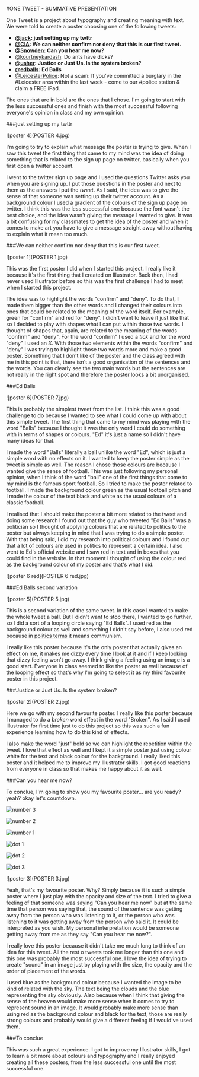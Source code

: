 #ONE TWEET - SUMMATIVE PRESENTATION

One Tweet is a project about typography and creating meaning with text. We were told to create a poster choosing one of the following tweets:

* **[@jack](https://twitter.com/jack/status/20): just setting up my twttr**
* **[@CIA](https://twitter.com/CIA/status/474971393852182528): We can neither confirm nor deny that this is our first tweet.**
* **[@Snowden](https://twitter.com/Snowden/status/648890134243487744): Can you hear me now?**
* [@kourtneykardash](https://twitter.com/kourtneykardash/status/11175751424): Do ants have dicks?
* **[@usher](https://twitter.com/usher/status/654335781687984129): Justice or Just Us. Is the system broken?**
* **[@edballs](https://twitter.com/edballs/status/63623585020915713): Ed Balls**
* [@LeicesterPolice](https://twitter.com/CentralLeicsNPA/status/287937337781002240): Not a scam: If you’ve committed a burglary in the #Leicester area within the last week - come to our #police station & claim a FREE iPad.

The ones that are in bold are the ones that I chose. I'm going to start with the less successful ones and finish with the most successful following everyone's opinion in class and my own opinion.

###just setting up my twttr

![poster 4](POSTER 4.jpg)

I'm going to try to explain what message the poster is trying to give. When I saw this tweet the first thing that came to my mind was the idea of doing something that is related to the sign up page on twitter, basically when you first open a twitter account.  

I went to the twitter sign up page and I used the questions Twitter asks you when you are signing up. I put those questions in the poster and next to them as the answers I put the _tweet_. As I said, the idea was to give the sense of that someone was setting up their twitter account. As a background colour I used a gradient of the colours of the sign up page on twitter. I think this was the less successful one because the font wasn't the best choice, and the idea wasn't giving the message I wanted to give. It was a bit confusing for my classmates to get the idea of the poster and when it comes to make art you have to give a message straight away without having to explain what it mean too much.

###We can neither confirm nor deny that this is our first tweet.

![poster 1](POSTER 1.jpg)

This was the first poster I did when I started this project. I really like it because it's the first thing that I created on Illustrator. Back then, I had never used Illustrator before so this was the first challenge I had to meet when I started this project.  

The idea was to highlight the words "confirm" and "deny". To do that, I made them bigger than the other words and I changed their colours into ones that could be related to the meaning of the word itself. For example, green for "confirm" and red for "deny". I didn't want to leave it just like that so I decided to play with shapes what I can put within those two words. I thought of shapes that, again, are related to the meaning of the words "confirm" and  "deny". For the word "confirm" I used a _tick_ and for the word "deny" I used an _X_. With those two elements within the words "confirm" and "deny" I was trying to highlight those two words more and make a good poster. Something that I don't like of the poster and the class agreed with me in this point is that, there isn't a good organisation of the sentences and the words. You can clearly see the two main words but the sentences are not really in the right spot and therefore the poster looks a bit unorganised.

###Ed Balls

![poster 6](POSTER 7.jpg)

This is probably the simplest tweet from the list. I think this was a good challenge to do because I wanted to see what I could come up with about this simple tweet. The first thing that came to my mind was playing with the word "Balls" because I thought it was the only word I could do something with in terms of shapes or colours. "Ed" it's just a name so I didn't have many ideas for that.

I made the word "Balls" literally a ball unlike the word "Ed", which is just a simple word with no effects on it. I wanted to keep the poster simple as the tweet is simple as well. The reason I chose those colours are because I wanted give the sense of football. This was just following my personal opinion, when I think of the word "ball" one of the first things that come to my mind is the famous sport football. So I tried to make the poster related to football. I made the background colour green as the usual football pitch and I made the colour of the text black and white as the usual colours of a classic football.

I realised that I should make the poster a bit more related to the tweet and doing some research I found out that the guy who tweeted "Ed Balls" was a politician so I thought of applying colours that are related to politics to the poster but always keeping in mind that I was trying to do a simple poster. With that being said, I did my research into political colours and I found out that a lot of colours are used in politics to represent a certain idea. I also went to Ed's official website and I saw red in text and in boxes that you could find in the website. In that moment I thought of using the colour red as the background colour of my poster and that's what I did.

![poster 6 red](POSTER 6 red.jpg)

###Ed Balls second variation

![poster 5](POSTER 5.jpg)

This is a second variation of the same tweet. In this case I wanted to make the whole tweet a ball. But I didn't want to stop there, I wanted to go further, so I did a sort of a looping circle saying "Ed Balls". I used red as the background colour as well and something I didn't say before, I also used red because in [politics terms](https://en.wikipedia.org/wiki/Political_colour) it means communism.

I really like this poster because it's the only poster that actually gives an effect on me, it makes me dizzy every time I look at it and if I keep looking that dizzy feeling won't go away. I think giving a feeling using an image is a good start. Everyone in class seemed to like the poster as well because of the looping effect so that's why I'm going to select it as my third favourite poster in this project.

###Justice or Just Us. Is the system broken?

![poster 2](POSTER 2.jpg)

Here we go with my second favourite poster. I really like this poster because I managed to do a _broken_ word effect in the word "Broken". As I said I used Illustrator for first time just to do this project so this was such a fun experience learning how to do this kind of effects.

I also make the word "just" bold so we can highlight the repetition within the tweet. I love that effect as well and I kept it a simple poster just using colour white for the text and black colour for the background. I really liked this poster and it helped me to improve my Illustrator skills. I got good reactions from everyone in class so that makes me happy about it as well.

###Can you hear me now?

To conclue, I'm going to show you my favourite poster... are you ready? yeah? okay let's countdown.

![number 3](3.jpg)

![number 2](2.jpg)

![number 1](1.jpg)

![dot 1](dot.jpg)

![dot 2](dot.jpg)

![dot 3](dot.jpg)

![poster 3](POSTER 3.jpg)

Yeah, that's my favourite poster. Why? Simply because it is such a simple poster where I just play with the opacity and size of the text. I tried to give a feeling of that someone was saying "Can you hear me now" but at the same time that person was saying that, the sound of the sentence was getting away from the person who was listening to it, or the person who was listening to it was getting away from the person who said it. It could be interpreted as you wish. My personal interpretation would be someone getting away from me as they say "Can you hear me now?".

I really love this poster because it didn't take me much long to think of an idea for this tweet. All the rest o tweets took me longer than this one and this one was probably the most successful one. I love the idea of trying to create "sound" in an image just by playing with the size, the opacity and the order of placement of the words.

I used blue as the background colour because I wanted the image to be kind of related with the sky. The text being the clouds and the blue representing the sky obviously. Also because when I think that giving the sense of the heaven would make more sense when it comes to try to represent sound in an image. It would probably make more sense than using red as the background colour and black for the text, those are really strong colours and probably would give a different feeling if I would've used them.

###To conclue

This was such a great experience. I got to improve my Illustrator skills, I got to learn a bit more about colours and typography and I really enjoyed creating all these posters, from the less successful one until the most successful one.
